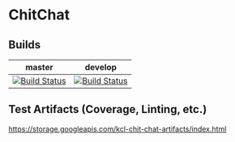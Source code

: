 # ChitChat

## Builds

| master | develop |
|--------|---------|
| [![Build Status](https://travis-ci.org/MonarchsofCoding/chitchat.svg?branch=master)](https://travis-ci.org/MonarchsofCoding/chitchat/branches) | [![Build Status](https://travis-ci.org/MonarchsofCoding/chitchat.svg?branch=develop)](https://travis-ci.org/MonarchsofCoding/chitchat/branches)

## Test Artifacts (Coverage, Linting, etc.)

https://storage.googleapis.com/kcl-chit-chat-artifacts/index.html
